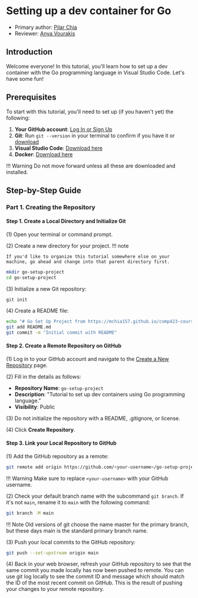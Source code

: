 # Setting up a dev container for Go

* Primary author: [Pilar Chia](https://github.com/mchia157)
* Reviewer: [Anya Vourakis](https://github.com/v-anya)

## Introduction
Welcome everyone! In this tutorial, you'll learn how to set up a dev container with the Go programming language in Visual Studio Code. Let's have some fun!

## Prerequisites 
To start with this tutorial, you'll need to set up (if you haven't yet) the following:

1. **Your GitHub account**: [Log In or Sign Up](https://github.com/)
2. **Git**: Run `git --version` in your terminal to confirm if you have it or [download](https://git-scm.com/book/en/v2/Getting-Started-Installing-Git)
3. **Visual Studio Code**: [Download here](https://code.visualstudio.com/)
4. **Docker**: [Download here](https://www.docker.com/products/docker-desktop/)

!!! Warning 
    Do not move forward unless all these are downloaded and installed. 

## Step-by-Step Guide

### Part 1. Creating the Repository
#### Step 1. Create a Local Directory and Initialize Git

(1) Open your terminal or command prompt.

(2) Create a new directory for your project. 
!!! note

    If you'd like to organize this tutorial somewhere else on your machine, go ahead and change into that parent directory first.

    
```bash
mkdir go-setup-project
cd go-setup-project
```

(3) Initialize a new Git repository:

`git init`

(4) Create a README file:

```bash
echo "# Go Set Up Project from https://mchia157.github.io/comp423-course-notes/tutorials/go-setup/" > README.md
git add README.md
git commit -m "Initial commit with README"
```
#### Step 2. Create a Remote Repository on GitHub
(1) Log in to your GitHub account and navigate to the [Create a New Repository](https://github.com/new) page.

(2) Fill in the details as follows:

* __Repository Name__: `go-setup-project`
* __Description__: "Tutorial to set up dev containers using Go programming language."
* __Visibility__: Public

(3) Do not initialize the repository with a README, .gitignore, or license.

(4) Click **Create Repository**.
#### Step 3. Link your Local Repository to GitHub
(1) Add the GitHub repository as a remote:

```bash
git remote add origin https://github.com/<your-username>/go-setup-project.git
```
!!! Warning
    Make sure to replace `<your-username>` with your GitHub username.

(2) Check your default branch name with the subcommand `git branch`. If it's not `main`, rename it to `main` with the following command:
```bash
git branch -M main
```
!!! Note
    Old versions of git choose the name master for the primary branch, but these days main is the standard primary branch name.

(3) Push your local commits to the GitHub repository:

```bash
git push --set-upstream origin main
```

(4) Back in your web browser, refresh your GitHub repository to see that the same commit you made locally has now been pushed to remote. You can use git log locally to see the commit ID and message which should match the ID of the most recent commit on GitHub. This is the result of pushing your changes to your remote repository.
